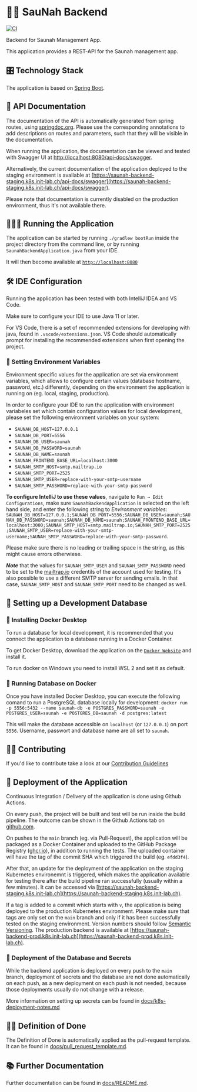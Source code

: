 # 🛁🔥 SauNah Backend

[![CI](https://github.com/saunah/saunah-backend/actions/workflows/run-deployment.yml/badge.svg?branch=main)](https://github.com/saunah/saunah-backend/actions/workflows/run-deployment.yml)


Backend for Saunah Management App.

This application provides a REST-API for the Saunah management app.

## 🎛 Technology Stack
The application is based on [Spring Boot](https://spring.io/projects/spring-boot).

## 🧐 API Documentation
The documentation of the API is automatically generated from spring routes, using [springdoc.org](https://springdoc.org/). Please use the corresponding annotations to add descriptions on routes and parameters, such that they will be visible in the documentation.

When running the application, the documentation can be viewed and tested with Swagger UI at [http://localhost:8080/api-docs/swagger](http://localhost:8080/api-docs/swagger).

Alternatively, the current documentation of the application deployed to the staging environment is available at [https://saunah-backend-staging.k8s.init-lab.ch/api-docs/swagger](https://saunah-backend-staging.k8s.init-lab.ch/api-docs/swagger).

Please note that documentation is currently disabled on the production environment, thus it's not available there.

## 👨🏼‍💻 Running the Application
The application can be started by running `./gradlew bootRun` inside the project directory from the command line, or by running `SaunahBackendApplication.java` from your IDE.

It will then become available at [`http://localhost:8080`](http://localhost:8080)

## 🛠 IDE Configuration

Running the application has been tested with both IntelliJ IDEA and VS Code.

Make sure to configure your IDE to use Java 11 or later.

For VS Code, there is a set of recommended extensions for developing with java, found in `.vscode/extensions.json`. VS Code should automatically prompt for installing the recommended extensions when first opening the project.

### 🌱 Setting Environment Variables

Environment specific values for the application are set via environment variables, which allows to configure certain values (database hostname, password, etc.) differently, depending on the environment the application is running on (eg. local, staging, production).

In order to configure your IDE to run the application with environment variabeles set which contain configuration values for local development, please set the following environment variables on your system:

- `SAUNAH_DB_HOST=127.0.0.1`
- `SAUNAH_DB_PORT=5556`
- `SAUNAH_DB_USER=saunah`
- `SAUNAH_DB_PASSWORD=saunah`
- `SAUNAH_DB_NAME=saunah`
- `SAUNAH_FRONTEND_BASE_URL=localhost:3000`
- `SAUNAH_SMTP_HOST=smtp.mailtrap.io`
- `SAUNAH_SMTP_PORT=2525`
- `SAUNAH_SMTP_USER=replace-with-your-smtp-username`
- `SAUNAH_SMTP_PASSWORD=replace-with-your-smtp-password`

**To configure IntelliJ to use these values**, navigate to `Run → Edit Configurations`, make sure `SaunahBackendApplication` is selected on the left hand side, and enter the following string to *Environment variables*: `SAUNAH_DB_HOST=127.0.0.1;SAUNAH_DB_PORT=5556;SAUNAH_DB_USER=saunah;SAUNAH_DB_PASSWORD=saunah;SAUNAH_DB_NAME=saunah;SAUNAH_FRONTEND_BASE_URL=localhost:3000;SAUNAH_SMTP_HOST=smtp.mailtrap.io;SAUNAH_SMTP_PORT=2525;SAUNAH_SMTP_USER=replace-with-your-smtp-username;SAUNAH_SMTP_PASSWORD=replace-with-your-smtp-password`.

Please make sure there is no leading or trailing space in the string, as this might cause errors otherwiese.

***Note*** that the values for `SAUNAH_SMTP_USER` and `SAUNAH_SMTP_PASSWORD` need to be set to the [mailtrap.io](https://mailtrap.io) credentils of the account used for testing. It's also possible to use a different SMTP server for sending emails. In that case, `SAUNAH_SMTP_HOST` and `SAUNAH_SMTP_PORT` need to be changed as well.

## 💾 Setting up a Development Database

### 🐋 Installing Docker Desktop

To run a database for local development, it is recommended that you connect the application to a database running in a Docker Container.

To get Docker Desktop, download the application on the [`Docker Website`](https://docs.docker.com/get-docker/) and install it.

To run docker on Windows you need to install WSL 2 and set it as default.

### 🚢 Running Database on Docker

Once you have installed Docker Desktop, you can execute the following comand to run a PostgreSQL database locally for development: `docker run -p 5556:5432 --name saunah-db -e POSTGRES_PASSWORD=saunah -e POSTGRES_USER=saunah -e POSTGRES_DB=saunah -d postgres:latest`

This will make the database accessible on `localhost` (or `127.0.0.1`) on port `5556`. Username, passwort and database name are all set to `saunah`.


## 🤝🏼 Contributing

If you'd like to contribute take a look at our [Contribution Guidelines](docs/CONTRIBUTING.md)


## 🚀 Deployment of the Application

Continuous Integration / Delivery of the application is done using Github Actions.

On every push, the project will be built and test will be run inside the build pipeline. The outcome can be shown in the Github Actions tab on [github.com](https://github.com/saunah/saunah-backend/actions).

On pushes to the `main` branch (eg. via Pull-Request), the application will be packaged as a Docker Container and uploaded to the GitHub Package Registry ([ghcr.io](https://ghcr.io)), in addition to running the tests. The uploaded container will have the tag of the commit SHA which triggered the build (eg. `efdd3f4`).

After that, an update for the deployment of the application on the staging Kubernetes environemnt is triggered, which makes the application available for testing there after the build pipeline ran successfully (usually within a few minutes). It can be accessed via [https://saunah-backend-staging.k8s.init-lab.ch](https://saunah-backend-staging.k8s.init-lab.ch).

If a tag is added to a commit which starts with `v`, the application is being deployed to the production Kubernetes environment. Please make sure that tags are only set on the `main` branch and only if it has been successfully tested on the staging environment. Version numbers should follow [Semantic Versioning](https://semver.org/). The production backend is available at [https://saunah-backend-prod.k8s.init-lab.ch](https://saunah-backend-prod.k8s.init-lab.ch).


### 🔐 Deployment of the Database and Secrets

While the backend application is deployed on every push to the `main` branch, deployment of secrets and the database are not done automatically on each push, as a new deployment on each push is not needed, because those deployments usually do not change with a release.

More information on setting up secrets can be found in [docs/k8s-deployment-notes.md](./docs/k8s-deployment-notes.md)


## 👌🏼 Definition of Done
The Definition of Done is automatically applied as the pull-request template. It can be found in [docs/pull_request_template.md](./docs/pull_request_template.md).


## 📚 Further Documentation

Further documentation can be found in [docs/README.md](./docs/README.md).
